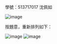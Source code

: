 學號：513717017 沈佩如

![image](https://github.com/user-attachments/assets/28e6b606-c508-456e-9dae-50be50df1399)

按題意，重新排列如下：

![image](https://github.com/user-attachments/assets/02ab0bb7-ea46-4061-8c54-514bbd23acc1)
![image](https://github.com/user-attachments/assets/37d8a2bf-251d-4efa-be52-533a51f2fc8c)


